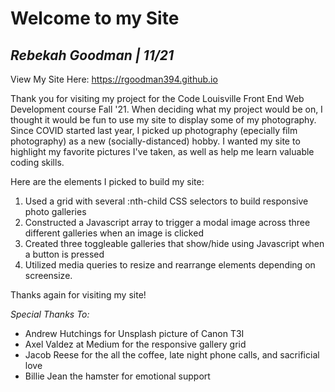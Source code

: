 # Welcome to my Site
## *Rebekah Goodman | 11/21*

View My Site Here: https://rgoodman394.github.io

Thank you for visiting my project for the Code Louisville Front End Web Development course Fall '21.
When deciding what my project would be on, I thought it would be fun to use my site to display some of 
my photography. Since COVID started last year, I picked up photography (epecially film photography)
as a new (socially-distanced) hobby. I wanted my site to highlight my favorite pictures I've taken, 
as well as help me learn valuable coding skills. 

Here are the elements I picked to build my site:

1. Used a grid with several :nth-child CSS selectors to build responsive photo galleries
2. Constructed a Javascript array to trigger a modal image across three different galleries when an image is clicked
3. Created three toggleable galleries that show/hide using Javascript when a button is pressed
4. Utilized media queries to resize and rearrange elements depending on screensize.

Thanks again for visiting my site!

*Special Thanks To:*

- Andrew Hutchings for Unsplash picture of Canon T3I
- Axel Valdez at Medium for the responsive gallery grid
- Jacob Reese for the all the coffee, late night phone calls, and sacrificial love
- Billie Jean the hamster for emotional support

